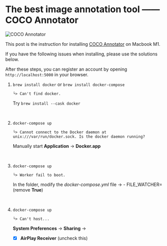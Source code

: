 # The best image annotation tool —— COCO Annotator

![COCO Annotator](https://camo.githubusercontent.com/69ce7a40db8bdee3e2a292950b5d84cd3f60cc8ac32bdce3316e40ca4130a71d/68747470733a2f2f692e696d6775722e636f6d2f414137496462512e706e67)

This post is the instruction for installing [COCO Annotator](https://github.com/jsbroks/coco-annotator) on Macbook M1.

If you have the following issues when installing, please use the solutions below. 

After these steps, you can register an account by opening `http://localhost:5000` in your browser.


1. `brew install docker` or `brew install docker-compose` 
     ```
     └> Can't find docker.
     ``` 
     Try `brew install --cask docker` 

&nbsp;<br>

2. `docker-compose up`        
    ```
    └> Cannot connect to the Docker daemon at unix:///var/run/docker.sock. Is the docker daemon running? 
    ```
    Manually start **Application** -> **Docker.app** 
    
&nbsp;<br>
    
3. `docker-compose up`     
   ```
   └> Worker fail to boot. 
   ``` 
    In the folder, modify the _docker-compose.yml_ file -> - FILE_WATCHER=  (remove **True**) 

&nbsp;<br>   
    
4. `docker-compose up`  
   ```
   └> Can't host...  
   ```     
    **System Preferences** -> **Sharing** ->  
    - [x] **AirPlay Receiver** (uncheck this) 
    
    


<!-- Updated on Aug 1, 2022 -->
